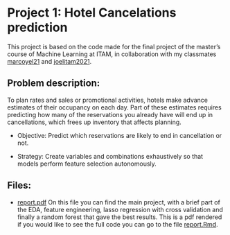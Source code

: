 
# Project 1: Hotel Cancelations prediction 

This project is based on the code made for the final project of the master’s course of Machine Learning at ITAM, in collaboration with my classmates [marcoyel21]( https://github.com/marcoyel21)  and [joelitam2021]( https://github.com/joelitam2021). 

## Problem description:
To plan rates and sales or promotional activities, hotels make advance estimates of their occupancy on each day. Part of these estimates requires predicting how many of the reservations you already have will end up in cancellations, which frees up inventory that affects planning.

* Objective: Predict which reservations are likely to end in cancellation or not.

* Strategy: Create variables and combinations exhaustively so that models perform feature selection autonomously.

## Files:

* [report.pdf](https://github.com/Monfiz/Alex_Portfolio/blob/main/Project_1/Hotel_cancelations_report_spanish.pdf) On this file you can find the main project, with a brief part of the EDA, feature engineering, lasso regression with cross validation and finally a random forest that gave the best results. This is a pdf rendered if you would like to see the full code you can go to the file [report.Rmd](https://github.com/Monfiz/Alex_Portfolio/blob/main/Project_1/report.Rmd).
